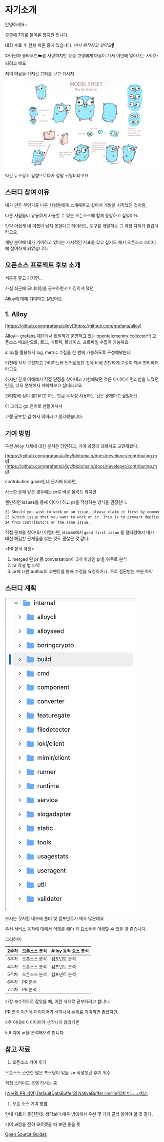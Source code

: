# 자기소개

안녕하세요~

클클에 7기로 들어온 장지원 입니다.

대학 수료 후 현재 취준 중에 있습니다. *어서 취직하고 싶어요🥲*

파이썬과 클라우드☁️를 사랑하지만 요즘 고랭에게 마음이 가서 이번에 알아가는 사이가 되려고 해요

저의 마음을 가져간 고퍼를 보고 가시져

![gopher](gopher.png)

약간 듀오링고 감성으로다가 정말 귀엽더라고요

## 스터디 참여 이유

내가 만든 무언가를 다른 사람들에게 소개해주고 싶어서 개발을 시작했던 것처럼,

다른 사람들이 유용하게 사용할 수 있는 오픈소스에 함께 동참하고 싶었어요.

만약 아쉽게 내 이름이 남지 못한다고 하더라도, 도구를 개발하는 그 과정 자체가 즐겁더라고요.

개발 분야에 내가 기여하고 있다는 가시적인 지표를 갖고 싶기도 해서 오픈소스 스터디에 참여하게 되었습니다.

## 오픈소스 프로젝트 후보 소개

서론을 깔고 가자면…

사실 최근에 모니터링을 공부하면서 디깅하게 됐던

Alloy에 대해 기여하고 싶었어요.

## 1. Alloy

[https://github.com/grafana/alloy](https://github.com/grafana/alloy)

Alloy는 grafana 재단에서 활발하게 운영하고 있는 opentelementry collector의 오픈소스 배포판으로, 로그, 매트릭, 트레이스, 프로파일 수집이 가능해요.

alloy를 활용해서 log, metric 수집을 한 번에 가능하도록 구성해봤는데

이전에 각각 구성하고 관리하느라 번거로웠던 것에 비해 간단하게 구성이 돼서 편리하더라고요.

하지만 깊게 이해해서 직접 단점을 찾아내고 시험해봤던 것은 아니어서 편리함을 느꼈던 만큼, 더욱 분해해서 파헤쳐보고 싶더라고요.

편리함에 정이 생기려고 하는 만큼 무작정 사용하는 것은 경계하고 싶었어요.

아 그리고 go 언어로 만들어져서

고랭 공부할 겸 해서 딱이라고 생각했습니다.

## 기여 방법

우선 Alloy 자체에 대한 분석은 당연하고, 기여 과정에 대해서도 고민해봤다.

[https://github.com/grafana/alloy/blob/main/docs/developer/contributing.md](https://github.com/grafana/alloy/blob/main/docs/developer/contributing.md)

contribution guide인데 문서에 의하면,

사소한 문제 같은 경우에는 pr로 바로 올려도 되지만

웬만하면 issues를 통해 이야기 하고 pr을 작성하는 방식을 권장한다.

```markdown
22 Should you wish to work on an issue, please claim it first by commenting on the
23 GitHub issue that you want to work on it. This is to prevent duplicated efforts
24 from contributors on the same issue.
```

직접 문제를 찾아내기 어렵다면, issues에서 `good first issue` 를 필터링해서 내가 대신 해결할 문제들을 찾는 것도 괜찮은 것 같다.

<PR 분석 과정>

1. merged 된 pr 중 conversation이 3개 이상인 pr을 위주로 분석
2. pr 작성 법 파악
3. pr에 대한 author의 코멘트를 통해 수정을 요청하거나, 주로 질문받는 부분 파악

## 스터디 계획

![alloy_list](alloy_list.png)

보시는 것처럼 내부에 폴더 및 컴포넌트가 매우 많은데요

우선 서비스 동작에 대해서 이해를 해야 각 요소들을 이해할 수 있을 것 같습니다.

그리하여

| 2주차 | 오픈소스 분석 | Alloy 동작 요소 분석 |
| --- | --- | --- |
| 3주차 | 오픈소스 분석 | 컴포넌트 분석 |
| 4주차 | 오픈소스 분석 | 컴포넌트 분석 |
| 5주차 | 오픈소스 분석 | 컴포넌트 분석 |
| 6주차 | PR 분석 |  |
| 7주차 | PR 분석 |  |

가장 보수적으로 잡았을 때, 이런 식으로 공부하려고 합니다.

PR 분석 이전에 아이디어가 생각나서 실제로 기여하면 좋겠지만,

4주 이내에 아이디어가 생각나지 않았다면

5,6 차에 pr을 분석해보려 합니다.

## 참고 자료

1. 오픈소스 기여 후기

오픈소스 관련한 많은 포스팅이 있음. pr 작성했던 후기 위주

직접 스터디도 운영 하시는 중

[[스프링 PR 기여] DefaultDataBuffer의 NativeBuffer limit 불일치 버그 고치기](https://medium.com/opensource-contributors/%EC%8A%A4%ED%94%84%EB%A7%81-pr-%EA%B8%B0%EC%97%AC-defaultdatabuffer%EC%9D%98-nativebuffer-limit-%EB%B6%88%EC%9D%BC%EC%B9%98-%EB%B2%84%EA%B7%B8-%EA%B3%A0%EC%B9%98%EA%B8%B0-fc762062fb52)

1. 오픈 소스 기여 방법

안내 자료가 좋긴한데, 생각보다 매우 방대해서 우선 몇 가지 골라 읽어야 할 것 같다.

기여 과정을 전혀 모르겠을 때 보면 좋을 듯

[Open Source Guides](https://opensource.guide/)
